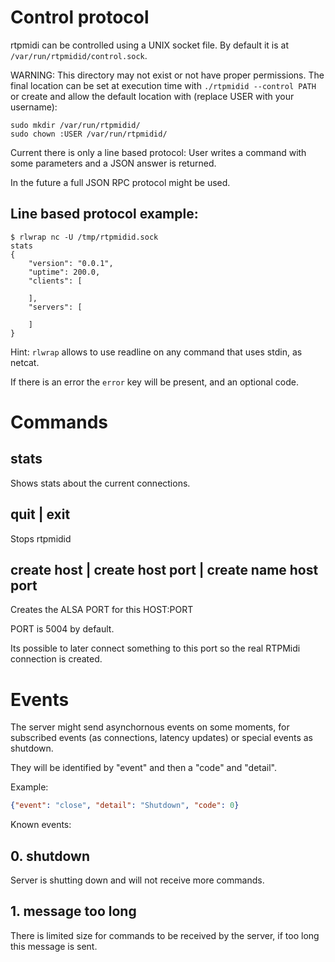 # Control protocol

rtpmidi can be controlled using a UNIX socket file. By default it is at
`/var/run/rtpmidid/control.sock`.

WARNING: This directory may not exist or not have proper permissions. The
final location can be set at execution time with `./rtpmidid --control PATH`
or create and allow the default location with (replace USER with your username):

```shell
sudo mkdir /var/run/rtpmidid/
sudo chown :USER /var/run/rtpmidid/
```

Current there is only a line based protocol: User writes a command with some
parameters and a JSON answer is returned.

In the future a full JSON RPC protocol might be used.

## Line based protocol example:
```shell
$ rlwrap nc -U /tmp/rtpmidid.sock
stats
{
    "version": "0.0.1",
    "uptime": 200.0,
    "clients": [

    ],
    "servers": [

    ]
}
```

Hint: `rlwrap` allows to use readline on any command that uses stdin, as netcat.

If there is an error the `error` key will be present, and an optional code.

# Commands

## stats

Shows stats about the current connections.

## quit | exit

Stops rtpmidid

## create host | create host port | create name host port

Creates the ALSA PORT for this HOST:PORT

PORT is 5004 by default.

Its possible to later connect something to this port so the real RTPMidi
connection is created.

# Events

The server might send asynchornous events on some moments, for subscribed
events (as connections, latency updates) or special events as shutdown.

They will be identified by "event" and then a "code" and "detail".

Example:

```json
{"event": "close", "detail": "Shutdown", "code": 0}
```

Known events:

## 0. shutdown

Server is shutting down and will not receive more commands.

## 1. message too long

There is limited size for commands to be received by the server, if too long
this message is sent.

